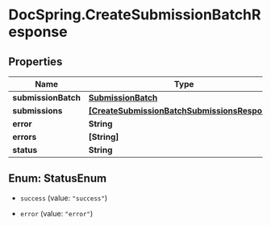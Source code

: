 # DocSpring.CreateSubmissionBatchResponse

## Properties
Name | Type | Description | Notes
------------ | ------------- | ------------- | -------------
**submissionBatch** | [**SubmissionBatch**](SubmissionBatch.md) |  | [optional] 
**submissions** | [**[CreateSubmissionBatchSubmissionsResponse]**](CreateSubmissionBatchSubmissionsResponse.md) |  | [optional] 
**error** | **String** |  | [optional] 
**errors** | **[String]** |  | [optional] 
**status** | **String** |  | [optional] 


<a name="StatusEnum"></a>
## Enum: StatusEnum


* `success` (value: `"success"`)

* `error` (value: `"error"`)





